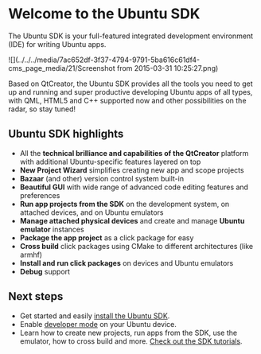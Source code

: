 





# Welcome to the Ubuntu SDK

The Ubuntu SDK is your full-featured integrated development environment (IDE)
for writing Ubuntu apps.

![](../../../media/7ac652df-3f37-4794-9791-5ba616c61df4-cms_page_media/21/Screenshot from 2015-03-31 10:25:27.png)

Based on QtCreator, the Ubuntu SDK provides all the tools you need to get up
and running and super productive developing Ubuntu apps of all types, with
QML, HTML5 and C++ supported now and other possibilities on the radar, so stay
tuned!

## Ubuntu SDK highlights

  * All the **technical brilliance and capabilities of the QtCreator** platform with additional Ubuntu-specific features layered on top
  * **New Project Wizard** simplifies creating new app and scope projects
  * **Bazaar** (and other) version control system built-in
  * **Beautiful GUI** with wide range of advanced code editing features and preferences
  * **Run app projects from the SDK** on the development system, on attached devices, and on Ubuntu emulators
  * **Manage attached physical devices** and create and manage **Ubuntu emulator** instances
  * **Package the app project** as a click package for easy 
  * **Cross build** click packages using CMake to different architectures (like armhf)
  * **Install and run click packages** on devices and Ubuntu emulators
  * **Debug** support

## Next steps

  * Get started and easily [install the Ubuntu SDK](/en/phone/platform/sdk/installing-the-sdk/).
  * Enable [developer mode](https://developer.ubuntu.com/en/start/ubuntu-for-devices/installing-ubuntu-for-devices#enabling-dev-mode) on your Ubuntu device.
  * Learn how to create new projects, run apps from the SDK, use the emulator, how to cross build and more. [Check out the SDK tutorials](/en/phone/apps/sdk/tutorials/).





